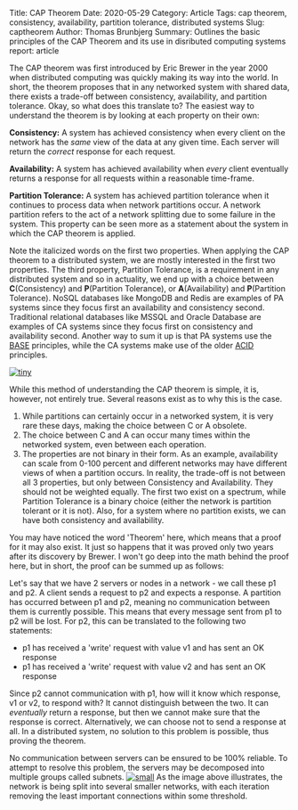 Title: CAP Theorem
Date: 2020-05-29
Category: Article
Tags: cap theorem, consistency, availability, partition tolerance, distributed systems
Slug: captheorem
Author: Thomas Brunbjerg
Summary: Outlines the basic principles of the CAP Theorem and its use in disributed computing systems
report: article

The CAP theorem was first introduced by Eric Brewer in the year 2000 when distributed computing was quickly making its way into the world. In short, the theorem proposes that in any networked system with shared data, there exists a trade-off between consistency, availability, and partition tolerance. Okay, so what does this translate to? The easiest way to understand the theorem is by looking at each property on their own:

**Consistency:** A system has achieved consistency when every client on the network has the *same* view of the data at any given time. Each server will return the *correct* response for each request. 

**Availability:** A system has achieved availability when *every* client eventually returns a response for all requests within a reasonable time-frame. 

**Partition Tolerance:** A system has achieved partition tolerance when it continues to process data when network partitions occur. A network partition refers to the act of a network splitting due to some failure in the system. This property can be seen more as a statement about the system in which the CAP theorem is applied.  

Note the italicized words on the first two properties. When applying the CAP theorem to a distributed system, we are mostly interested in the first two properties. The third property, Partition Tolerance, is a requirement in any distributed system and so in actuality, we end up with a choice between **C**(Consistency) and **P**(Partition Tolerance), or **A**(Availability) and **P**(Partition Tolerance). NoSQL databases like MongoDB and Redis are examples of PA systems since they focus first an availability and consistency second. Traditional relational databases like MSSQL and Oracle Database are examples of CA systems since they focus first on consistency and availability second. Another way to sum it up is that PA systems use the [BASE](https://stackoverflow.com/questions/3342497/explanation-of-base-terminology) principles, while the CA systems make use of the older [ACID](https://en.wikipedia.org/wiki/ACID) principles. 

[![tiny]({static}/img/article/cap_theorem.png)]({static}/img/article/cap_theorem.png)

While this method of understanding the CAP theorem is simple, it is, however, not entirely true. Several reasons exist as to why this is the case.
1. While partitions can certainly occur in a networked system, it is very rare these days, making the choice between C or A obsolete.
2. The choice between C and A can occur many times within the networked system, even between each operation. 
3. The properties are not binary in their form. As an example, availability can scale from 0-100 percent and different networks may have different views of when a partition occurs.
In reality, the trade-off is not between all 3 properties, but only between Consistency and Availability. They should not be weighted equally. The first two exist on a spectrum, while Partition Tolerance is a binary choice (either the network is partition tolerant or it is not). Also, for a system where no partition exists, we can have both consistency and availability. 

You may have noticed the word 'Theorem' here, which means that a proof for it may also exist. It just so happens that it was proved only two years after its discovery by Brewer. I won't go deep into the math behind the proof here, but in short, the proof can be summed up as follows:

Let's say that we have 2 servers or nodes in a network - we call these p1 and p2. A client sends a request to p2 and expects a response. A partition has occurred between p1 and p2, meaning no communication between them is currently possible. This means that every message sent from p1 to p2 will be lost. For p2, this can be translated to the following two statements:

* p1 has received a 'write' request  with value v1 and has sent an OK response
* p1 has received a 'write' request with value v2 and has sent an OK response

Since p2 cannot communication with p1, how will it know which response, v1 or v2, to respond with? It cannot distinguish between the two. It can *eventually* return a response, but then we cannot make sure that the response is correct. Alternatively, we can choose not to send a response at all. In a distributed system, no solution to this problem is possible, thus proving the theorem. 

No communication between servers can be ensured to be 100% reliable. To attempt to resolve this problem, the servers may be decomposed into multiple groups called subnets. 
[![small]({static}/img/article/networkPartition.png)]({static}/img/article/networkPartition.png)
As the image above illustrates, the network is being split into several smaller networks, with each iteration removing the least important connections within some threshold.